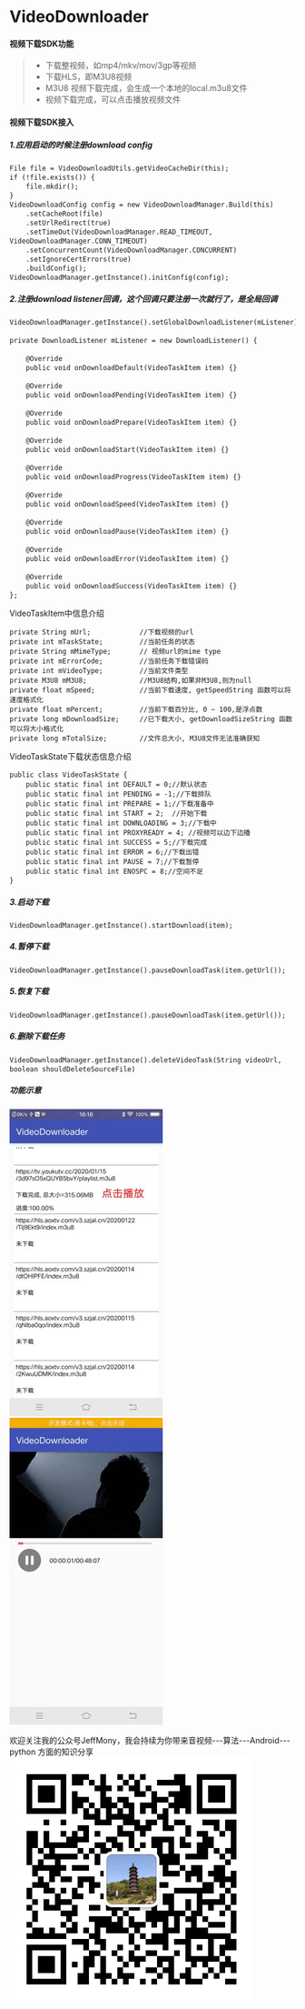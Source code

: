 # VideoDownloader
#### 视频下载SDK功能
> * 下载整视频，如mp4/mkv/mov/3gp等视频
> * 下载HLS，即M3U8视频
> * M3U8 视频下载完成，会生成一个本地的local.m3u8文件
> * 视频下载完成，可以点击播放视频文件

#### 视频下载SDK接入<br>
##### 1.应用启动的时候注册download config
```
File file = VideoDownloadUtils.getVideoCacheDir(this);
if (!file.exists()) {
    file.mkdir();
}
VideoDownloadConfig config = new VideoDownloadManager.Build(this)
    .setCacheRoot(file)
    .setUrlRedirect(true)
    .setTimeOut(VideoDownloadManager.READ_TIMEOUT, VideoDownloadManager.CONN_TIMEOUT)
    .setConcurrentCount(VideoDownloadManager.CONCURRENT)
    .setIgnoreCertErrors(true)
    .buildConfig();
VideoDownloadManager.getInstance().initConfig(config);
```
##### 2.注册download listener回调，这个回调只要注册一次就行了，是全局回调
```
VideoDownloadManager.getInstance().setGlobalDownloadListener(mListener);

private DownloadListener mListener = new DownloadListener() {

    @Override
    public void onDownloadDefault(VideoTaskItem item) {}

    @Override
    public void onDownloadPending(VideoTaskItem item) {}

    @Override
    public void onDownloadPrepare(VideoTaskItem item) {}

    @Override
    public void onDownloadStart(VideoTaskItem item) {}

    @Override
    public void onDownloadProgress(VideoTaskItem item) {}

    @Override
    public void onDownloadSpeed(VideoTaskItem item) {}

    @Override
    public void onDownloadPause(VideoTaskItem item) {}

    @Override
    public void onDownloadError(VideoTaskItem item) {}

    @Override
    public void onDownloadSuccess(VideoTaskItem item) {}
};
```
VideoTaskItem中信息介绍
```
private String mUrl;            //下载视频的url
private int mTaskState;         //当前任务的状态
private String mMimeType;       // 视频url的mime type
private int mErrorCode;         //当前任务下载错误码
private int mVideoType;         //当前文件类型
private M3U8 mM3U8;             //M3U8结构,如果非M3U8,则为null
private float mSpeed;           //当前下载速度, getSpeedString 函数可以将速度格式化
private float mPercent;         //当前下载百分比, 0 ~ 100,是浮点数
private long mDownloadSize;     //已下载大小, getDownloadSizeString 函数可以将大小格式化
private long mTotalSize;        //文件总大小, M3U8文件无法准确获知
```

VideoTaskState下载状态信息介绍
```
public class VideoTaskState {
    public static final int DEFAULT = 0;//默认状态
    public static final int PENDING = -1;//下载排队
    public static final int PREPARE = 1;//下载准备中
    public static final int START = 2;  //开始下载
    public static final int DOWNLOADING = 3;//下载中
    public static final int PROXYREADY = 4; //视频可以边下边播
    public static final int SUCCESS = 5;//下载完成
    public static final int ERROR = 6;//下载出错
    public static final int PAUSE = 7;//下载暂停
    public static final int ENOSPC = 8;//空间不足
}
```
##### 3.启动下载
```
VideoDownloadManager.getInstance().startDownload(item);
```
##### 4.暂停下载
```
VideoDownloadManager.getInstance().pauseDownloadTask(item.getUrl());
```
##### 5.恢复下载
```
VideoDownloadManager.getInstance().pauseDownloadTask(item.getUrl());
```
##### 6.删除下载任务
```
VideoDownloadManager.getInstance().deleteVideoTask(String videoUrl, boolean shouldDeleteSourceFile)
```

##### 功能示意
![](./files/test1.jpg)![](./files/test2.jpg)

欢迎关注我的公众号JeffMony，我会持续为你带来音视频---算法---Android---python 方面的知识分享
![](./files/JeffMony.jpg)